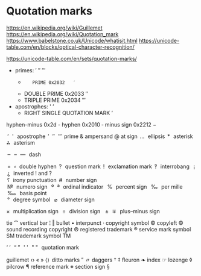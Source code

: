 # Quotation marks

https://en.wikipedia.org/wiki/Guillemet
https://en.wikipedia.org/wiki/Quotation_mark
https://www.babelstone.co.uk/Unicode/whatisit.html
https://unicode-table.com/en/blocks/optical-character-recognition/


https://unicode-table.com/en/sets/quotation-marks/

- primes: ′ ″ ‴
  -        PRIME 0x2032   ′
  - DOUBLE PRIME 0x2033   ″
  - TRIPLE PRIME 0x2034   ‴
- apostrophes: ' ’
  - RIGHT SINGLE QUOTATION MARK ’


hyphen-minus 0x2d   -
hyphen       0x2010 ‐
minus sign   0x2212 −


 ’   '      apostrophe
 ′   ″   ‴  prime
&   ampersand
@   at sign
 …   ellipsis
 *   asterisk
⁂   asterism

 ‒   –   —   dash

 =   ⸗   double hyphen
 ?   question mark
 !   exclamation mark 
  ‽   interrobang   
 ¡   ¿   inverted ! and ?  
  ⸮   irony punctuation 
  #   number sign  
  №   numero sign   
 º   ª   ordinal indicator   
 %   percent sign   
 ‰   per mille  
  ‱   basis point  
  °   degree symbol   
 ⌀   diameter sign   


×   multiplication sign   
÷   division sign   
 ±   ∓   plus–minus sign 

tie                   ⁀
vertical bar ¦ ‖
bullet        •
interpunct    ·
copyright symbol      ©
copyleft              ©
sound recording copyright   ℗
registered trademark        ®
service mark symbol     SM
trademark symbol        TM

‘ ’   “ ”   ' '   " "   quotation mark   

guillemet  ‹› « »
⟨⟩ 
ditto marks           ”   〃
daggers               †   ‡
fleuron               ❧
index                 ☞
lozenge               ◊
pilcrow               ¶
reference mark        ※
section sign          §
